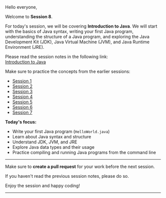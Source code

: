 Hello everyone,

Welcome to **Session 8**.

For today's session, we will be covering **Introduction to Java**. We will start with the basics of Java syntax, writing your first Java program, understanding the structure of a Java program, and exploring the Java Development Kit (JDK), Java Virtual Machine (JVM), and Java Runtime Environment (JRE). 

Please read the session notes in the following link:  
[Introduction to Java](https://github.com/rothardo/java-0-to-1/blob/master/Session-8/IntroToJava.md)

Make sure to practice the concepts from the earlier sessions:

- [Session 1](https://github.com/rothardo/java-0-to-1/blob/master/Session-1/Instructions.md)
- [Session 2](https://github.com/rothardo/java-0-to-1/blob/master/Session-2/Instructions.md)
- [Session 3](https://github.com/rothardo/java-0-to-1/blob/master/Session-3/Instructions.md)
- [Session 4](https://github.com/rothardo/java-0-to-1/blob/master/Session-4/Instructions.md)
- [Session 5](https://github.com/rothardo/java-0-to-1/blob/master/Session-5/Instructions.md)
- [Session 6](https://github.com/rothardo/java-0-to-1/blob/master/Session-6/Instructions.md)
- [Session 7](https://github.com/rothardo/java-0-to-1/blob/master/Session-7/Instructions.md)


**Today's focus:**
- Write your first Java program (`HelloWorld.java`)
- Learn about Java syntax and structure
- Understand JDK, JVM, and JRE
- Explore Java data types and their usage
- Practice compiling and running Java programs from the command line


---


Make sure to **create a pull request** for your work before the next session.

If you haven't read the previous session notes, please do so.

Enjoy the session and happy coding!

---
